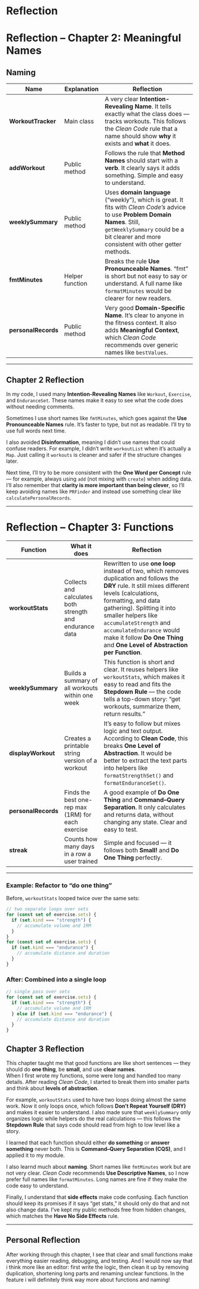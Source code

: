 # Reflection

# Reflection – Chapter 2: Meaningful Names

## Naming

| Name | Explanation | Reflection |
|------|--------------|-------------|
| **WorkoutTracker** | Main class | A very clear **Intention-Revealing Name**. It tells exactly what the class does — tracks workouts. This follows the *Clean Code* rule that a name should show **why** it exists and **what** it does. |
| **addWorkout** | Public method | Follows the rule that **Method Names** should start with a **verb**. It clearly says it adds something. Simple and easy to understand. |
| **weeklySummary** | Public method | Uses **domain language** (“weekly”), which is great. It fits with *Clean Code’s* advice to use **Problem Domain Names**. Still, `getWeeklySummary` could be a bit clearer and more consistent with other getter methods. |
| **fmtMinutes** | Helper function | Breaks the rule **Use Pronounceable Names**. “fmt” is short but not easy to say or understand. A full name like `formatMinutes` would be clearer for new readers. |
| **personalRecords** | Public method | Very good **Domain-Specific Name**. It’s clear to anyone in the fitness context. It also adds **Meaningful Context**, which *Clean Code* recommends over generic names like `bestValues`. |

---

## Chapter 2 Reflection

In my code, I used many **Intention-Revealing Names** like `Workout`, `Exercise`, and `EnduranceSet`. These names make it easy to see what the code does without needing comments.  

Sometimes I use short names like `fmtMinutes`, which goes against the **Use Pronounceable Names** rule. It’s faster to type, but not as readable. I’ll try to use full words next time.  

I also avoided **Disinformation**, meaning I didn’t use names that could confuse readers. For example, I didn’t write `workoutList` when it’s actually a `Map`. Just calling it `workouts` is cleaner and safer if the structure changes later.  

Next time, I’ll try to be more consistent with the **One Word per Concept** rule — for example, always using `add` (not mixing with `create`) when adding data. I’ll also remember that **clarity is more important than being clever**, so I’ll keep avoiding names like `PRFinder` and instead use something clear like `calculatePersonalRecords`.


---

# Reflection – Chapter 3: Functions


| Function | What it does | Reflection |
|---|---|---|
| **workoutStats** | Collects and calculates both strength and endurance data | Rewritten to use **one loop** instead of two, which removes duplication and follows the **DRY** rule. It still mixes different levels (calculations, formatting, and data gathering). Splitting it into smaller helpers like `accumulateStrength` and `accumulateEndurance` would make it follow **Do One Thing** and **One Level of Abstraction per Function**. |
| **weeklySummary** | Builds a summary of all workouts within one week | This function is short and clear. It reuses helpers like `workoutStats`, which makes it easy to read and fits the **Stepdown Rule** — the code tells a top-down story: “get workouts, summarize them, return results.” |
| **displayWorkout** | Creates a printable string version of a workout | It’s easy to follow but mixes logic and text output. According to **Clean Code**, this breaks **One Level of Abstraction**. It would be better to extract the text parts into helpers like `formatStrengthSet()` and `formatEnduranceSet()`. |
| **personalRecords** | Finds the best one-rep max (1RM) for each exercise | A good example of **Do One Thing** and **Command–Query Separation**. It only calculates and returns data, without changing any state. Clear and easy to test. |
| **streak** | Counts how many days in a row a user trained | Simple and focused — it follows both **Small!** and **Do One Thing** perfectly. |

---


### Example: Refactor to “do one thing”

Before, `workoutStats` looped twice over the same sets:

```js
// two separate loops over sets
for (const set of exercise.sets) {
  if (set.kind === "strength") {
    // accumulate volume and 1RM
  }
}
for (const set of exercise.sets) {
  if (set.kind === "endurance") {
    // accumulate distance and duration
  }
}
```

### After: Combined into a single loop

```js
// single pass over sets
for (const set of exercise.sets) {
  if (set.kind === "strength") {
    // accumulate volume and 1RM
  } else if (set.kind === "endurance") {
    // accumulate distance and duration
  }
}
```

## Chapter 3 Reflection

This chapter taught me that good functions are like short sentences — they should do **one thing**, be **small**, and use **clear names**.  
When I first wrote my functions, some were long and handled too many details. After reading *Clean Code*, I started to break them into smaller parts and think about **levels of abstraction**.  

For example, `workoutStats` used to have two loops doing almost the same work. Now it only loops once, which follows **Don’t Repeat Yourself (DRY)** and makes it easier to understand. I also made sure that `weeklySummary` only organizes logic while helpers do the real calculations — this follows the **Stepdown Rule** that says code should read from high to low level like a story.

I learned that each function should either **do something** or **answer something** never both. This is **Command–Query Separation (CQS)**, and I applied it to my module.

I also learnd much about **naming**. Short names like `fmtMinutes` work but are not very clear. *Clean Code* recommends **Use Descriptive Names**, so I now prefer full names like `formatMinutes`. Long names are fine if they make the code easy to understand.

Finally, I understand that **side effects** make code confusing. Each function should keep its promises if it says “get stats,” it should only do that and not also change data. I’ve kept my public methods free from hidden changes, which matches the **Have No Side Effects** rule.

---

## Personal Reflection

After working through this chapter, I see that clear and small functions make everything easier reading, debugging, and testing. And I would now say that i think more like an editor: first write the logic, then clean it up by removing duplication, shortening long parts and renaming unclear functions. In the feature i will definitely think way more about functions and naming!
